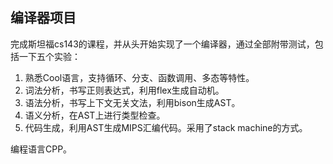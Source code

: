 ## 编译器项目

完成斯坦福cs143的课程，并从头开始实现了一个编译器，通过全部附带测试，包括一下五个实验：
1. 熟悉Cool语言，支持循环、分支、函数调用、多态等特性。
2. 词法分析，书写正则表达式，利用flex生成自动机。
3. 语法分析，书写上下文无关文法，利用bison生成AST。
4. 语义分析，在AST上进行类型检查。
5. 代码生成，利用AST生成MIPS汇编代码。采用了stack machine的方式。

编程语言CPP。
